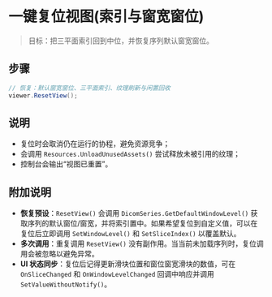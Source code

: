 # 一键复位视图(索引与窗宽窗位)

> 目标：把三平面索引回到中位，并恢复序列默认窗宽窗位。

## 步骤
```csharp
// 恢复：默认窗宽窗位、三平面索引、纹理刷新与闲置回收
viewer.ResetView();
```
## 说明
- 复位时会取消仍在运行的协程，避免资源竞争；
- 会调用 `Resources.UnloadUnusedAssets()` 尝试释放未被引用的纹理；
- 控制台会输出“视图已重置”。

## 附加说明

- **恢复预设**：`ResetView()` 会调用 `DicomSeries.GetDefaultWindowLevel()` 获取序列的默认窗位/窗宽，并将索引置中。如果希望复位到自定义值，可以在复位后立即调用 `SetWindowLevel()` 和 `SetSliceIndex()` 以覆盖默认。
- **多次调用**：重复调用 `ResetView()` 没有副作用。当当前未加载序列时，复位调用会被忽略以避免异常。
- **UI 状态同步**：复位后记得更新滑块位置和窗位窗宽滑块的数值，可在 `OnSliceChanged` 和 `OnWindowLevelChanged` 回调中响应并调用 `SetValueWithoutNotify()`。